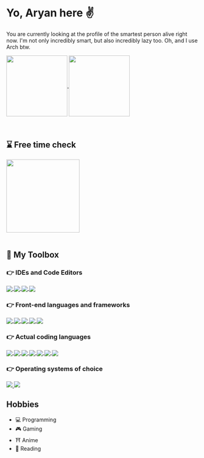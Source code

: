 # Yo, Aryan here ✌️

You are currently looking at the profile of the smartest person alive right now. I'm not only incredibly smart, but also incredibly lazy too. Oh, and I use Arch btw.

<p>
  <a href="https://github.com/anuraghazra/github-readme-stats">
    <img align="center" src="https://github-readme-stats.vercel.app/api?username=aryanjassal&show_icons=true&theme=tokyonight" style="height: 10rem;" />
  </a>
  <a href="https://github.com/anuraghazra/convoychat">
    <img align="center" src="https://github-readme-stats.vercel.app/api/top-langs/?username=aryanjassal&layout=compact&theme=tokyonight&langs_count=6" style="height: 10rem;" />
  </a>
</p>
<br>

## ⌛ Free time check
<a href="https://git.io/streak-stats">
  <img align="center" src="https://github-readme-streak-stats.herokuapp.com/?user=aryanjassal&theme=tokyonight" style="height: 12rem;" />
</a>
<br>
<br>

## 🧰 My Toolbox
### 👉 IDEs and Code Editors
<p>
  <a href="https://github.com/tard916/programming-badges">
    <img align="center" src="https://img.shields.io/badge/NeoVim-%2357A143.svg?&style=for-the-badge&logo=neovim&logoColor=white" />
  </a>
  <a href="https://github.com/tard916/programming-badges">
    <img align="center" src="https://img.shields.io/badge/pycharm-143?style=for-the-badge&logo=pycharm&logoColor=black&color=black&labelColor=green" />
  </a>
  <a href="https://github.com/tard916/programming-badges">
    <img align="center" src="https://img.shields.io/badge/Visual%20Studio%20Code-0078d7.svg?style=for-the-badge&logo=visual-studio-code&logoColor=white" />
  </a>
  <a href="https://github.com/tard916/programming-badges">
    <img align="center" src="https://img.shields.io/badge/Rider-000000.svg?style=for-the-badge&logo=Rider&logoColor=white&color=black&labelColor=crimson" />
  </a>
</p>

### 👉 Front-end languages and frameworks
<p>
  <a href="https://github.com/tard916/programming-badges">
    <img align="center" src="https://img.shields.io/badge/html5-%23E34F26.svg?style=for-the-badge&logo=html5&logoColor=white" />
  </a>
  <a href="https://github.com/tard916/programming-badges">
    <img align="center" src="https://img.shields.io/badge/css3-%231572B6.svg?style=for-the-badge&logo=css3&logoColor=white" />
  </a>
  <a href="https://github.com/tard916/programming-badges">
    <img align="center" src="https://img.shields.io/badge/javascript-%23323330.svg?style=for-the-badge&logo=javascript&logoColor=%23F7DF1E" />
  </a>
  <a href="https://github.com/tard916/programming-badges">
    <img align="center" src="https://img.shields.io/badge/django-%23092E20.svg?style=for-the-badge&logo=django&logoColor=white" />
  </a>
  <a href="https://github.com/tard916/programming-badges">
    <img align="center" src="https://img.shields.io/badge/jquery-%230769AD.svg?style=for-the-badge&logo=jquery&logoColor=white" />
  </a>
</p>

### 👉 Actual coding languages
<p>
  <a href="https://github.com/tard916/programming-badges">
    <img align="center" src="https://img.shields.io/badge/c-%2300599C.svg?style=for-the-badge&logo=c&logoColor=white" />
  </a>
  <a href="https://github.com/tard916/programming-badges">
    <img align="center" src="https://img.shields.io/badge/c%23-%23239120.svg?style=for-the-badge&logo=c-sharp&logoColor=white" />
  </a>
  <a href="https://github.com/tard916/programming-badges">
    <img align="center" src="https://img.shields.io/badge/c++-%2300599C.svg?style=for-the-badge&logo=c%2B%2B&logoColor=white" />
  </a>
  <a href="https://github.com/tard916/programming-badges">
    <img align="center" src="https://img.shields.io/badge/lua-%232C2D72.svg?style=for-the-badge&logo=lua&logoColor=white" />
  </a>
  <a href="https://github.com/tard916/programming-badges">
    <img align="center" src="https://img.shields.io/badge/python-3670A0?style=for-the-badge&logo=python&logoColor=ffdd54" />
  </a>
  <a href="https://github.com/tard916/programming-badges">
    <img align="center" src="https://img.shields.io/badge/rust-%23000000.svg?style=for-the-badge&logo=rust&logoColor=white" />
  </a>
  <a href="https://github.com/tard916/programming-badges">
    <img align="center" src="https://camo.githubusercontent.com/4b46b0c6bd5ee35befbe0f858ef1483f15d56722b9024287fdea72625e6e0ac7/68747470733a2f2f696d672e736869656c64732e696f2f62616467652f417373656d626c795363726970742d3030374141433f7374796c653d666f722d7468652d6261646765266c6162656c436f6c6f723d666666666666266c6f676f436f6c6f723d303037414143266c6f676f3d617373656d626c79736372697074" />
  </a>
</p>

### 👉 Operating systems of choice
<p>
  <a href="https://github.com/tard916/programming-badges">
    <img src="https://img.shields.io/badge/Arch%20Linux-1793D1?logo=arch-linux&logoColor=fff&style=for-the-badge" />
  </a>
  <a href="https://github.com/tard916/programming-badges">
    <img src="https://img.shields.io/badge/Windows-0078D6?style=for-the-badge&logo=windows&logoColor=white" />
  </a>
</p>

## Hobbies
- 💻 Programming
- 🎮 Gaming
- ⛩️ Anime
- 📖 Reading
